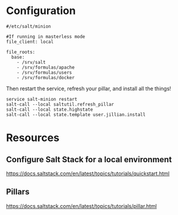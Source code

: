 # Configuration

	#/etc/salt/minion

	#If running in masterless mode
	file_client: local

	file_roots:
	  base:
	    - /srv/salt
	    - /srv/formulas/apache
	    - /srv/formulas/users
	    - /srv/formulas/docker

Then restart the service, refresh your pillar, and install all the things!

	service salt-minion restart
	salt-call --local saltutil.refresh_pillar
	salt-call --local state.highstate
	salt-call --local state.template user.jillian.install

# Resources

## Configure Salt Stack for a local environment

https://docs.saltstack.com/en/latest/topics/tutorials/quickstart.html

## Pillars

https://docs.saltstack.com/en/latest/topics/tutorials/pillar.html

